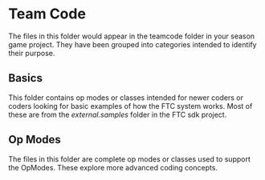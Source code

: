 # Team Code

The files in this folder would appear in the teamcode folder in your season game project.  They have been grouped into categories intended to identify their purpose.

## Basics

This folder contains op modes or classes intended for newer coders or coders looking for basic examples of how the FTC system works. Most of these are from the *external.samples* folder in the FTC sdk project.

## Op Modes

The files in this folder are complete op modes or classes used to support the OpModes. These explore more advanced coding concepts.
